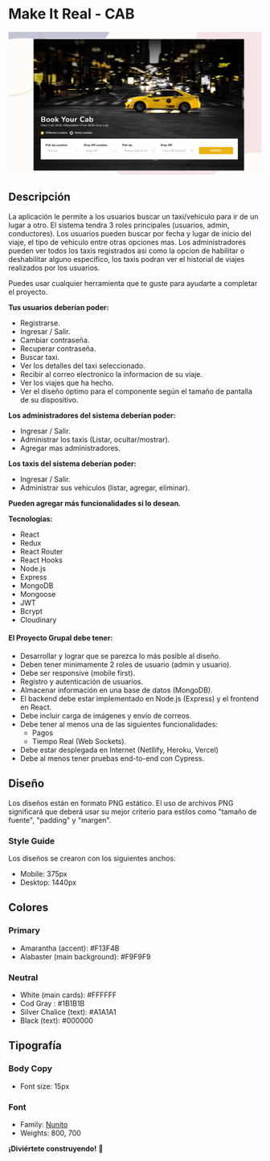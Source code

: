 # Make It Real - CAB

<img src="./design/desktop-preview.jpg" width="700">

## Descripción

La aplicación le permite a los usuarios buscar un taxi/vehiculo para ir de un lugar a otro. El sistema tendra 3 roles principales (usuarios, admin, conductores). Los usuarios pueden buscar por fecha y lugar de inicio del viaje, el tipo de vehiculo entre otras opciones mas. Los administradores pueden ver todos los taxis registrados asi como la opcion de habilitar o deshabilitar alguno especifico, los taxis podran ver el historial de viajes realizados por los usuarios.

Puedes usar cualquier herramienta que te guste para ayudarte a completar el proyecto.

**Tus usuarios deberían poder:**

- Registrarse.
- Ingresar / Salir.
- Cambiar contraseña.
- Recuperar contraseña.
- Buscar taxi.
- Ver los detalles del taxi seleccionado.
- Recibir al correo electronico la informacion de su viaje.
- Ver los viajes que ha hecho.
- Ver el diseño óptimo para el componente según el tamaño de pantalla de su dispositivo.

**Los administradores del sistema deberían poder:**

- Ingresar / Salir.
- Administrar los taxis (Listar, ocultar/mostrar).
- Agregar mas administradores.

**Los taxis del sistema deberían poder:**

- Ingresar / Salir.
- Administrar sus vehiculos (listar, agregar, eliminar).


**Pueden agregar más funcionalidades si lo desean.**

**Tecnologias:**

- React
- Redux
- React Router
- React Hooks
- Node.js
- Express
- MongoDB
- Mongoose
- JWT
- Bcrypt
- Cloudinary


#### El Proyecto Grupal debe tener:

- Desarrollar y lograr que se parezca lo más posible al diseño.
- Deben tener minimamente 2 roles de usuario (admin y usuario).
- Debe ser responsive (mobile first).
- Registro y autenticación de usuarios.
- Almacenar información en una base de datos (MongoDB).
- El backend debe estar implementado en Node.js (Express) y el frontend en React.
- Debe incluir carga de imágenes y envío de correos.
- Debe tener al menos una de las siguientes funcionalidades:
    - Pagos
    - Tiempo Real (Web Sockets).
- Debe estar desplegada en Internet (Netllify, Heroku, Vercel)
- Debe al menos tener pruebas end-to-end con Cypress.

## Diseño

Los diseños están en formato PNG estático. El uso de archivos PNG significará que deberá usar su mejor criterio para estilos como "tamaño de fuente", "padding" y "margen".

### Style Guide

Los diseños se crearon con los siguientes anchos:

- Mobile: 375px
- Desktop: 1440px

## Colores

### Primary

- Amarantha (accent): #F13F4B
- Alabaster (main background): #F9F9F9

### Neutral

- White (main cards): #FFFFFF
- Cod Gray : #1B1B1B
- Silver Chalice (text): #A1A1A1
- Black (text): #000000

## Tipografía

### Body Copy

- Font size: 15px

### Font

- Family: [Nunito](https://fonts.google.com/specimen/Nunito)
- Weights: 800, 700

**¡Diviértete construyendo!** 🚀
